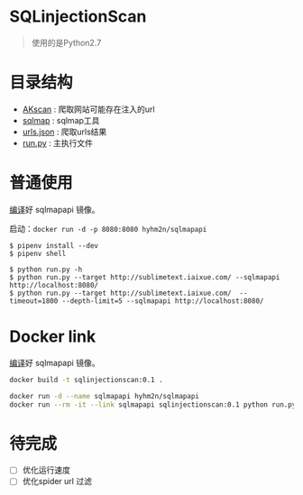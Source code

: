 # SQLinjectionScan
> 使用的是Python2.7

# 目录结构
- [AKscan](./AKscan) : 爬取网站可能存在注入的url
- [sqlmap](./sqlmap-dev) : sqlmap工具
- [urls.json](./urls.json) : 爬取urls结果
- [run.py](./run.py) : 主执行文件

# 普通使用

[编译](../sqlmapApi/README.md)好 sqlmapapi 镜像。

启动：`docker run -d -p 8080:8080 hyhm2n/sqlmapapi`

```shell
$ pipenv install --dev
$ pipenv shell

$ python run.py -h
$ python run.py --target http://sublimetext.iaixue.com/ --sqlmapapi http://localhost:8080/
$ python run.py --target http://sublimetext.iaixue.com/  --timeout=1800 --depth-limit=5 --sqlmapapi http://localhost:8080/
```

# Docker link

[编译](../sqlmapApi/README.md)好 sqlmapapi 镜像。

```sh
docker build -t sqlinjectionscan:0.1 .

docker run -d --name sqlmapapi hyhm2n/sqlmapapi
docker run --rm -it --link sqlmapapi sqlinjectionscan:0.1 python run.py --target http://sublimetext.iaixue.com/ --sqlmapapi http://sqlmapapi:8080/
```

# 待完成
- [ ] 优化运行速度
- [ ] 优化spider url 过滤
